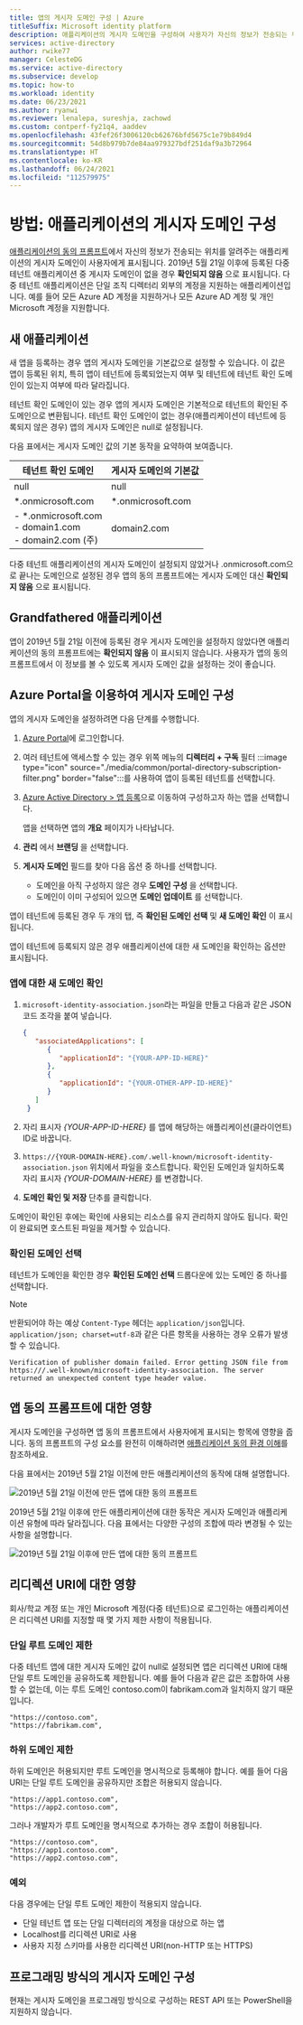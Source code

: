 ```yaml
---
title: 앱의 게시자 도메인 구성 | Azure
titleSuffix: Microsoft identity platform
description: 애플리케이션의 게시자 도메인을 구성하여 사용자가 자신의 정보가 전송되는 위치를 알 수 있도록 하는 방법을 알아봅니다.
services: active-directory
author: rwike77
manager: CelesteDG
ms.service: active-directory
ms.subservice: develop
ms.topic: how-to
ms.workload: identity
ms.date: 06/23/2021
ms.author: ryanwi
ms.reviewer: lenalepa, sureshja, zachowd
ms.custom: contperf-fy21q4, aaddev
ms.openlocfilehash: 43fef26f3006120cb62676bfd5675c1e79b849d4
ms.sourcegitcommit: 54d8b979b7de84aa979327bdf251daf9a3b72964
ms.translationtype: HT
ms.contentlocale: ko-KR
ms.lasthandoff: 06/24/2021
ms.locfileid: "112579975"
---
```

# <a name="how-to-configure-an-applications-publisher-domain"></a>방법: 애플리케이션의 게시자 도메인 구성

[애플리케이션의 동의 프롬프트](application-consent-experience.md)에서 자신의 정보가 전송되는 위치를 알려주는 애플리케이션의 게시자 도메인이 사용자에게 표시됩니다. 2019년 5월 21일 이후에 등록된 다중 테넌트 애플리케이션 중 게시자 도메인이 없을 경우 **확인되지 않음** 으로 표시됩니다. 다중 테넌트 애플리케이션은 단일 조직 디렉터리 외부의 계정을 지원하는 애플리케이션입니다. 예를 들어 모든 Azure AD 계정을 지원하거나 모든 Azure AD 계정 및 개인 Microsoft 계정을 지원합니다.

## <a name="new-applications"></a>새 애플리케이션

새 앱을 등록하는 경우 앱의 게시자 도메인을 기본값으로 설정할 수 있습니다. 이 값은 앱이 등록된 위치, 특히 앱이 테넌트에 등록되었는지 여부 및 테넌트에 테넌트 확인 도메인이 있는지 여부에 따라 달라집니다.

테넌트 확인 도메인이 있는 경우 앱의 게시자 도메인은 기본적으로 테넌트의 확인된 주 도메인으로 변환됩니다. 테넌트 확인 도메인이 없는 경우(애플리케이션이 테넌트에 등록되지 않은 경우) 앱의 게시자 도메인은 null로 설정됩니다.

다음 표에서는 게시자 도메인 값의 기본 동작을 요약하여 보여줍니다.  

| 테넌트 확인 도메인 | 게시자 도메인의 기본값 |
|-------------------------|----------------------------|
| null | null |
| *.onmicrosoft.com | *.onmicrosoft.com |
| - *.onmicrosoft.com<br/>- domain1.com<br/>- domain2.com (주) | domain2.com |

다중 테넌트 애플리케이션의 게시자 도메인이 설정되지 않았거나 .onmicrosoft.com으로 끝나는 도메인으로 설정된 경우 앱의 동의 프롬프트에는 게시자 도메인 대신 **확인되지 않음** 으로 표시됩니다.

## <a name="grandfathered-applications"></a>Grandfathered 애플리케이션

앱이 2019년 5월 21일 이전에 등록된 경우 게시자 도메인을 설정하지 않았다면 애플리케이션의 동의 프롬프트에는 **확인되지 않음** 이 표시되지 않습니다. 사용자가 앱의 동의 프롬프트에서 이 정보를 볼 수 있도록 게시자 도메인 값을 설정하는 것이 좋습니다.

## <a name="configure-publisher-domain-using-the-azure-portal"></a>Azure Portal을 이용하여 게시자 도메인 구성

앱의 게시자 도메인을 설정하려면 다음 단계를 수행합니다.

1. <a href="https://portal.azure.com/" target="_blank">Azure Portal</a>에 로그인합니다.
1. 여러 테넌트에 액세스할 수 있는 경우 위쪽 메뉴의 **디렉터리 + 구독** 필터 :::image type="icon" source="./media/common/portal-directory-subscription-filter.png" border="false":::를 사용하여 앱이 등록된 테넌트를 선택합니다.
1. [Azure Active Directory > 앱 등록](https://go.microsoft.com/fwlink/?linkid=2083908)으로 이동하여 구성하고자 하는 앱을 선택합니다.

   앱을 선택하면 앱의 **개요** 페이지가 나타납니다.
1. **관리** 에서 **브랜딩** 을 선택합니다.
1. **게시자 도메인** 필드를 찾아 다음 옵션 중 하나를 선택합니다.

   - 도메인을 아직 구성하지 않은 경우 **도메인 구성** 을 선택합니다.
   - 도메인이 이미 구성되어 있으면 **도메인 업데이트** 를 선택합니다.

앱이 테넌트에 등록된 경우 두 개의 탭, 즉 **확인된 도메인 선택** 및 **새 도메인 확인** 이 표시됩니다.

앱이 테넌트에 등록되지 않은 경우 애플리케이션에 대한 새 도메인을 확인하는 옵션만 표시됩니다.

### <a name="to-verify-a-new-domain-for-your-app"></a>앱에 대한 새 도메인 확인

1. `microsoft-identity-association.json`라는 파일을 만들고 다음과 같은 JSON 코드 조각을 붙여 넣습니다.

   ```json
   {
      "associatedApplications": [
         {
            "applicationId": "{YOUR-APP-ID-HERE}"
         },
         {
            "applicationId": "{YOUR-OTHER-APP-ID-HERE}"
         }
      ]
    }
   ```

1. 자리 표시자 *{YOUR-APP-ID-HERE}* 를 앱에 해당하는 애플리케이션(클라이언트) ID로 바꿉니다.
1. `https://{YOUR-DOMAIN-HERE}.com/.well-known/microsoft-identity-association.json` 위치에서 파일을 호스트합니다. 확인된 도메인과 일치하도록 자리 표시자 *{YOUR-DOMAIN-HERE}* 를 변경합니다.
1. **도메인 확인 및 저장** 단추를 클릭합니다.

도메인이 확인된 후에는 확인에 사용되는 리소스를 유지 관리하지 않아도 됩니다. 확인이 완료되면 호스트된 파일을 제거할 수 있습니다.

### <a name="to-select-a-verified-domain"></a>확인된 도메인 선택

테넌트가 도메인을 확인한 경우 **확인된 도메인 선택** 드롭다운에 있는 도메인 중 하나를 선택합니다.

> [!NOTE]
> 반환되어야 하는 예상 `Content-Type` 헤더는 `application/json`입니다. `application/json; charset=utf-8`과 같은 다른 항목을 사용하는 경우 오류가 발생할 수 있습니다.
>
> `Verification of publisher domain failed. Error getting JSON file from https:///.well-known/microsoft-identity-association. The server returned an unexpected content type header value.`
>

## <a name="implications-on-the-app-consent-prompt"></a>앱 동의 프롬프트에 대한 영향

게시자 도메인을 구성하면 앱 동의 프롬프트에서 사용자에게 표시되는 항목에 영향을 줍니다. 동의 프롬프트의 구성 요소를 완전히 이해하려면 [애플리케이션 동의 환경 이해](application-consent-experience.md)를 참조하세요.

다음 표에서는 2019년 5월 21일 이전에 만든 애플리케이션의 동작에 대해 설명합니다.

![2019년 5월 21일 이전에 만든 앱에 대한 동의 프롬프트](./media/howto-configure-publisher-domain/old-app-behavior-table.png)

2019년 5월 21일 이후에 만든 애플리케이션에 대한 동작은 게시자 도메인과 애플리케이션 유형에 따라 달라집니다. 다음 표에서는 다양한 구성의 조합에 따라 변경될 수 있는 사항을 설명합니다.

![2019년 5월 21일 이후에 만든 앱에 대한 동의 프롬프트](./media/howto-configure-publisher-domain/new-app-behavior-table.png)

## <a name="implications-on-redirect-uris"></a>리디렉션 URI에 대한 영향

회사/학교 계정 또는 개인 Microsoft 계정(다중 테넌트)으로 로그인하는 애플리케이션은 리디렉션 URI를 지정할 때 몇 가지 제한 사항이 적용됩니다.

### <a name="single-root-domain-restriction"></a>단일 루트 도메인 제한

다중 테넌트 앱에 대한 게시자 도메인 값이 null로 설정되면 앱은 리디렉션 URI에 대해 단일 루트 도메인을 공유하도록 제한됩니다. 예를 들어 다음과 같은 값은 조합하여 사용할 수 없는데, 이는 루트 도메인 contoso.com이 fabrikam.com과 일치하지 않기 때문입니다.

```
"https://contoso.com",
"https://fabrikam.com",
```

### <a name="subdomain-restrictions"></a>하위 도메인 제한

하위 도메인은 허용되지만 루트 도메인을 명시적으로 등록해야 합니다. 예를 들어 다음 URI는 단일 루트 도메인을 공유하지만 조합은 허용되지 않습니다.

```
"https://app1.contoso.com",
"https://app2.contoso.com",
```

그러나 개발자가 루트 도메인을 명시적으로 추가하는 경우 조합이 허용됩니다.

```
"https://contoso.com",
"https://app1.contoso.com",
"https://app2.contoso.com",
```

### <a name="exceptions"></a>예외

다음 경우에는 단일 루트 도메인 제한이 적용되지 않습니다.

- 단일 테넌트 앱 또는 단일 디렉터리의 계정을 대상으로 하는 앱
- Localhost를 리디렉션 URI로 사용
- 사용자 지정 스키마를 사용한 리디렉션 URI(non-HTTP 또는 HTTPS)

## <a name="configure-publisher-domain-programmatically"></a>프로그래밍 방식의 게시자 도메인 구성

현재는 게시자 도메인을 프로그래밍 방식으로 구성하는 REST API 또는 PowerShell을 지원하지 않습니다.
